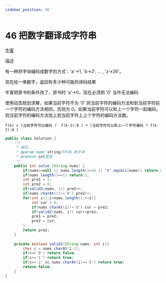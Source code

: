 ```yaml
---
sidebar_position: 46
---
```


# 46 把数字翻译成字符串

[牛客](https://www.nowcoder.com/practice/046a55e6cd274cffb88fc32dba695668)


描述

有一种将字母编码成数字的方式：'a'->1, 'b->2', ... , 'z->26'。

现在给一串数字，返回有多少种可能的译码结果

牛客把原书的条件改了，原书时 'a'->0，现在必须把 '0' 当作无法编码

使用动态规划求解，如果当前字符不为 '0' 则当前字符的编码方法和到当前字符前一个字符的编码方法相同，否则为 0。如果当前字符可以和上一个字符一起编码，则当前字符的编码方法加上到当前字符上上个字符的编码方法数。

`f(k) = (当前字符可以编码 ?  f(k-1):0 ) + (当前字符可以和上一个字符编码 ? f(k-2):0 )`

```java
public class Solution {
    /**
     * 解码
     * @param nums string字符串 数字串
     * @return int整型
     */
    public int solve (String nums) {
        if(nums==null || nums.length()==0 || "0".equals(nums)) return 0;
        if(nums.length()==1) return 1;
        int pre1 = 1;
        int pre2 = 0;
        if(valid2(nums, 1)) pre2++;
        if(nums.charAt(1)!='0') pre2++;
        for(int i=2;i<nums.length();++i){
            int cur = 0;
            if(nums.charAt(i)!='0') cur = pre2;
            if(valid2(nums, i)) cur+=pre1;
            pre1 = pre2;
            pre2 = cur;
        }
        return pre2;
    }
    
    private boolean valid2(String nums, int i){
        char c = nums.charAt(i-1);
        if(c=='0') return false;
        if(c<='1') return true;
        if(c=='2' && nums.charAt(i)<='6') return true;
        return false;
    }
}
```